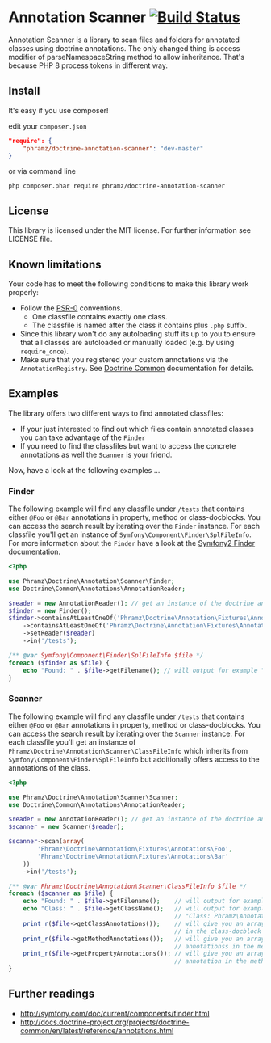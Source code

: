 # Annotation Scanner [![Build Status](https://travis-ci.org/phramz/doctrine-annotation-scanner.png?branch=master)](https://travis-ci.org/phramz/doctrine-annotation-scanner)

Annotation Scanner is a library to scan files and folders for annotated classes using doctrine annotations.
The only changed thing is access modifier of parseNamespaceString method to allow inheritance. That's because PHP 8 process tokens in different way.

Install
------

It's easy if you use composer!

edit your `composer.json`

``` json
"require": {
    "phramz/doctrine-annotation-scanner": "dev-master"
}
```

or via command line

``` 
php composer.phar require phramz/doctrine-annotation-scanner
```

License
-------

This library is licensed under the MIT license. For further information see LICENSE file.

Known limitations
------

Your code has to meet the following conditions to make this library work properly:
- Follow the [PSR-0](https://github.com/php-fig/fig-standards/blob/master/accepted/PSR-0.md) conventions.
  - One classfile contains exactly one class.
  - The classfile is named after the class it contains plus `.php` suffix.
- Since this library won't do any autoloading stuff its up to you to ensure that all
  classes are autoloaded or manually loaded (e.g. by using `require_once`).
- Make sure that you registered your custom annotations via the `AnnotationRegistry`.
  See [Doctrine Common](http://docs.doctrine-project.org/projects/doctrine-common/en/latest/reference/annotations.html#registering-annotations) documentation for details.

Examples
------

The library offers two different ways to find annotated classfiles:
- If your just interested to find out which files contain annotated classes
  you can take advantage of the `Finder`
- If you need to find the classfiles but want to access the concrete annotations as well
  the `Scanner` is your friend.

Now, have a look at the following examples ...

### Finder
The following example will find any classfile under `/tests` that contains either `@Foo` or `@Bar` annotations in 
property, method or class-docblocks.
You can access the search result by iterating over the `Finder` instance. For each classfile you'll get an instance of 
`Symfony\Component\Finder\SplFileInfo`.
For more information about the `Finder` have a look at the [Symfony2 Finder](http://symfony.com/doc/current/components/finder.html) documentation.


``` php
<?php

use Phramz\Doctrine\Annotation\Scanner\Finder;
use Doctrine\Common\Annotations\AnnotationReader;

$reader = new AnnotationReader(); // get an instance of the doctrine annotation reader
$finder = new Finder();
$finder->containsAtLeastOneOf('Phramz\Doctrine\Annotation\Fixtures\Annotations\Foo')
    ->containsAtLeastOneOf('Phramz\Doctrine\Annotation\Fixtures\Annotations\Bar')
    ->setReader($reader)
    ->in('/tests');

/** @var Symfony\Component\Finder\SplFileInfo $file */
foreach ($finder as $file) {
    echo "Found: " . $file->getFilename(); // will output for example "Found: AnnotatedClass.php"
}
```

### Scanner
The following example will find any classfile under `/tests` that contains either `@Foo` or `@Bar` annotations in
property, method or class-docblocks.
You can access the search result by iterating over the `Scanner` instance. For each classfile you'll get an instance of
`Phramz\Doctrine\Annotation\Scanner\ClassFileInfo` which inherits from `Symfony\Component\Finder\SplFileInfo` but
additionally offers access to the annotations of the class.

``` php
<?php

use Phramz\Doctrine\Annotation\Scanner\Scanner;
use Doctrine\Common\Annotations\AnnotationReader;

$reader = new AnnotationReader(); // get an instance of the doctrine annotation reader
$scanner = new Scanner($reader);

$scanner->scan(array(
        'Phramz\Doctrine\Annotation\Fixtures\Annotations\Foo',
        'Phramz\Doctrine\Annotation\Fixtures\Annotations\Bar'
    ))
    ->in('/tests');

/** @var Phramz\Doctrine\Annotation\Scanner\ClassFileInfo $file */
foreach ($scanner as $file) {
    echo "Found: " . $file->getFilename();    // will output for example "Found: AnnotatedClass.php"
    echo "Class: " . $file->getClassName();   // will output for example
                                              // "Class: Phramz\Annotation\AnnotatedClass"
    print_r($file->getClassAnnotations());    // will give you an array of all annotations
                                              // in the class-docblock
    print_r($file->getMethodAnnotations());   // will give you an array of all methods and
                                              // annotationss in the method-docblocks
    print_r($file->getPropertyAnnotations()); // will give you an array of all properties and
                                              // annotation in the method-docblocks
}
```

Further readings
------

- http://symfony.com/doc/current/components/finder.html
- http://docs.doctrine-project.org/projects/doctrine-common/en/latest/reference/annotations.html
